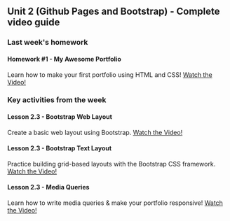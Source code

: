 ## Unit 2 (Github Pages and Bootstrap) - Complete video guide

### Last week's homework

#### Homework #1 - My Awesome Portfolio

Learn how to make your first portfolio using HTML and CSS!
[Watch the Video!](https://youtu.be/qMbCiVYQLCU)


### Key activities from the week

#### Lesson 2.3 - Bootstrap Web Layout

Create a basic web layout using Bootstrap.
[Watch the Video!](https://www.youtube.com/watch?v=Y9rMbKHoTBI)

#### Lesson 2.3 - Bootstrap Text Layout

Practice building grid-based layouts with the Bootstrap CSS framework.
[Watch the Video!](https://www.youtube.com/watch?v=wQovwgW020g)

#### Lesson 2.3 - Media Queries

Learn how to write media queries & make your portfolio responsive!
[Watch the Video!](https://www.youtube.com/watch?v=x_wlcp-W27c)
